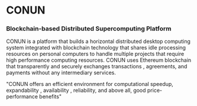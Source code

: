 # CONUN
### Blockchain-based Distributed Supercomputing Platform

CONUN is a platform that builds a horizontal distributed desktop computing system integrated with blockchain technology that shares idle processing resources on personal computers to handle multiple projects that require high performance computing resources.
CONUN uses Ethereum blockchain that transparently and securely exchanges transactions , agreements, and payments without any intermediary services.

"CONUN offers an efficient environment for computational speedup, expandability , availability , reliability, and above all, good price-performance benefits"

